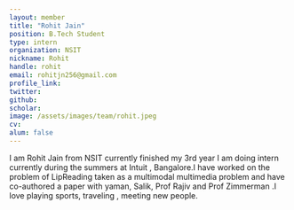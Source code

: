 ```yaml
---
layout: member
title: "Rohit Jain"
position: B.Tech Student
type: intern
organization: NSIT
nickname: Rohit
handle: rohit
email: rohitjn256@gmail.com
profile_link: 
twitter: 
github: 
scholar: 
image: /assets/images/team/rohit.jpeg
cv: 
alum: false
---
```

I am Rohit Jain from NSIT currently finished my 3rd year
I am doing intern currently during the summers at Intuit , Bangalore.I have worked on the problem of LipReading taken as a multimodal multimedia problem and have co-authored a paper with yaman, Salik, Prof Rajiv and Prof Zimmerman .I love playing sports, traveling , meeting new people.
